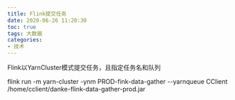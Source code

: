 ```yaml
---
title: Flink提交任务
date: 2020-06-26 11:20:30
toc: true
tags: 大数据
categories: 
- 技术
---
```


Flink以YarnCluster模式提交任务，且指定任务名和队列

flink run -m yarn-cluster -ynm PROD-fink-data-gather  --yarnqueue CClient /home/cclient/danke-flink-data-gather-prod.jar

<!--more-->


